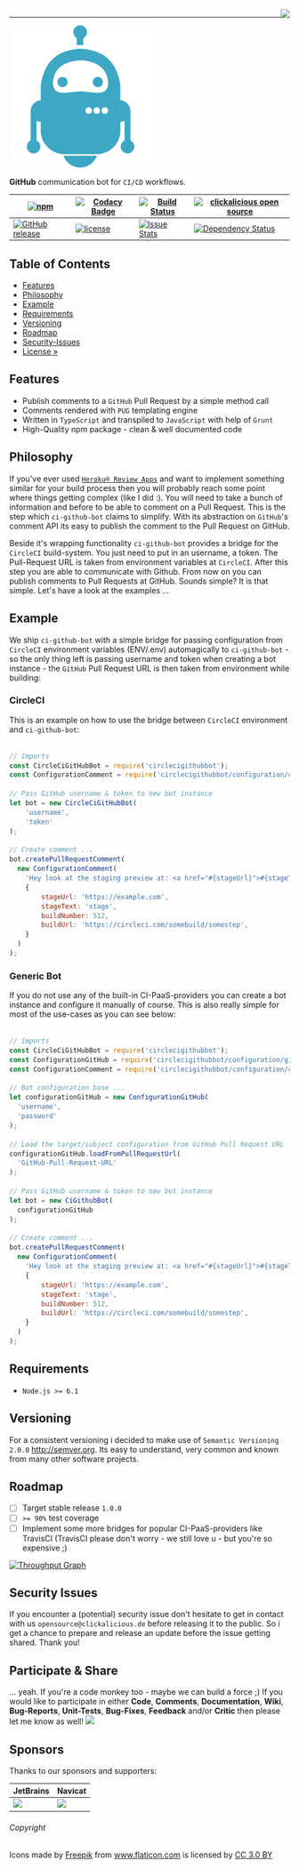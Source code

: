 <img src="https://avatars0.githubusercontent.com/u/26927954?v=3&s=80" align="right" />

---

![Logo of ci-github-bot](docs/logo-large.png)

**GitHub** communication bot for `CI/CD` workflows.

| [![npm](https://img.shields.io/npm/v/@clickalicious/ci-github-bot.svg)](https://www.npmjs.com/@clickalicious/ci-github-bot) 	| [![Codacy Badge](https://api.codacy.com/project/badge/Grade/13a2bc93f7df47fab4615e47ea1b2735)](https://www.codacy.com/app/clickalicious/ci-github-bot?utm_source=github.com&amp;utm_medium=referral&amp;utm_content=clickalicious/ci-github-bot&amp;utm_campaign=Badge_Grade) 	| [![Build Status](https://travis-ci.org/clickalicious/ci-github-bot.svg?branch=master)](https://travis-ci.org/clickalicious/ci-github-bot) 	| [![clickalicious open source](https://img.shields.io/badge/clickalicious-open--source-green.svg?style=flat)](https://clickalicious.de/) 	|
|---	|---	|---	|---	|
| [![GitHub release](https://img.shields.io/github/release/clickalicious/ci-github-bot.svg?style=flat)](https://github.com/clickalicious/ci-github-bot/releases) 	| [![license](https://img.shields.io/github/license/mashape/apistatus.svg)](https://opensource.org/licenses/MIT)  	| [![Issue Stats](https://img.shields.io/issuestats/i/github/clickalicious/ci-github-bot.svg)](https://github.com/clickalicious/ci-github-bot/issues) 	| [![Dependency Status](https://dependencyci.com/github/clickalicious/ci-github-bot/badge)](https://dependencyci.com/github/clickalicious/ci-github-bot)  	|


## Table of Contents

- [Features](#features)
- [Philosophy](#philosophy)
- [Example](#example)
- [Requirements](#requirements)
- [Versioning](#versioning)
- [Roadmap](#roadmap)
- [Security-Issues](#security-issues)
- [License »](LICENSE)


## Features

 - Publish comments to a `GitHub` Pull Request by a simple method call
 - Comments rendered with `PUG` templating engine
 - Written in `TypeScript` and transpiled to `JavaScript` with help of `Grunt`
 - High-Quality npm package - clean & well documented code


## Philosophy

If you've ever used [`Heroku® Review Apps`](https://devcenter.heroku.com/articles/github-integration-review-apps "Heroku Review Apps") and want to implement something similar for your build process then you will probably reach some point where things getting complex (like I did :). You will need to take a bunch of information and before to be able to comment on a Pull Request. This is the step which `ci-github-bot` claims to simplify. With its abstraction on `GitHub`'s comment API its easy to publish the comment to the Pull Request on GitHub. 

Beside it's wrapping functionality `ci-github-bot` provides a bridge for the `CircleCI` build-system. You just need to put in an username, a token. The Pull-Request URL is taken from environment variables at `CircleCI`. After this step you are able to communicate with Github. From now on you can publish comments to Pull Requests at GitHub. Sounds simple? It is that simple. Let's have a look at the examples ...


## Example

We ship `ci-github-bot` with a simple bridge for passing configuration from `CircleCI` environment variables (ENV/.env) automagically to `ci-github-bot` - so the only thing left is passing username and token when creating a bot instance - the `GitHub` Pull Request URL is then taken from environment while building:


### CircleCI

This is an example on how to use the bridge between `CircleCI` environment and `ci-github-bot`:
```javascript

// Imports
const CircleCiGitHubBot = require('circlecigithubbot'); 
const ConfigurationComment = require('circlecigithubbot/configuration/comment');

// Pass GitHub username & token to new bot instance
let bot = new CircleCiGitHubBot(
    'username',
    'token'
);

// Create comment ...
bot.createPullRequestComment(
  new ConfigurationComment(
    'Hey look at the staging preview at: <a href="#{stageUrl}">#{stageText}</a>.', 
    {
        stageUrl: 'https://example.com',
        stageText: 'stage',
        buildNumber: 512,
        buildUrl: 'https://circleci.com/somebuild/somestep',
    }
  )
);


```

### Generic Bot

If you do not use any of the built-in CI-PaaS-providers you can create a bot instance and configure it manually of course. This is also really simple for most of the use-cases as you can see below:

```javascript

// Imports
const CircleCiGitHubBot = require('circlecigithubbot'); 
const ConfigurationGitHub = require('circlecigithubbot/configuration/github');
const ConfigurationComment = require('circlecigithubbot/configuration/comment');

// Bot configuration base ...
let configurationGitHub = new ConfigurationGitHub(
  'username',
  'password'
);

// Load the target/subject configuration from GitHub Pull Request URL
configurationGitHub.loadFromPullRequestUrl(
  'GitHub-Pull-Request-URL'
);

// Pass GitHub username & token to new bot instance
let bot = new CiGithubBot(
  configurationGitHub
);

// Create comment ...
bot.createPullRequestComment(
  new ConfigurationComment(
    'Hey look at the staging preview at: <a href="#{stageUrl}">#{stageText}</a>.', 
    {
        stageUrl: 'https://example.com',
        stageText: 'stage',
        buildNumber: 512,
        buildUrl: 'https://circleci.com/somebuild/somestep',
    }
  )
);


```

## Requirements

 - `Node.js >= 6.1`


## Versioning

For a consistent versioning i decided to make use of `Semantic Versioning 2.0.0` http://semver.org. Its easy to understand, very common and known from many other software projects.


## Roadmap

- [ ] Target stable release `1.0.0`
- [ ] `>= 90%` test coverage
- [ ] Implement some more bridges for popular CI-PaaS-providers like TravisCI 
      (TravisCI please don't worry - we still love u - but you're so expensive ;)

[![Throughput Graph](https://graphs.waffle.io/clickalicious/ci-github-bot/throughput.svg)](https://waffle.io/clickalicious/ci-github-bot/metrics)


## Security Issues

If you encounter a (potential) security issue don't hesitate to get in contact with us `opensource@clickalicious.de` before releasing it to the public. So i get a chance to prepare and release an update before the issue getting shared. Thank you!


## Participate & Share

... yeah. If you're a code monkey too - maybe we can build a force ;) If you would like to participate in either **Code**, **Comments**, **Documentation**, **Wiki**, **Bug-Reports**, **Unit-Tests**, **Bug-Fixes**, **Feedback** and/or **Critic** then please let me know as well!
<a href="https://twitter.com/intent/tweet?hashtags=&original_referer=http%3A%2F%2Fgithub.com%2F&text=ci-github-bot%20-%20GitHub%20communication%20%23bot%20for%20%23CI/CD%20workflows%20%40phpfluesterer%20%23ci-github-bot%20%23js%20%23circleci%20https%3A%2F%2Fgithub.com%2Fclickalicious%2Fci-github-bot&tw_p=tweetbutton" target="_blank">
  <img src="http://jpillora.com/github-twitter-button/img/tweet.png"></img>
</a>

## Sponsors

Thanks to our sponsors and supporters:

| JetBrains | Navicat |
|---|---|
| <a href="https://www.jetbrains.com/phpstorm/" title="PHP IDE :: JetBrains PhpStorm" target="_blank"><img src="http://resources.jetbrains.com/storage/products/jetbrains/img/meta/jetbrains_250x250.png" height="55"></img></a> | <a href="http://www.navicat.com/" title="Navicat GUI - DB GUI-Admin-Tool for MySQL, MariaDB, SQL Server, SQLite, Oracle & PostgreSQL" target="_blank"><img src="http://upload.wikimedia.org/wikipedia/en/9/90/PremiumSoft_Navicat_Premium_Logo.png" height="55" /></a>  |


###### Copyright
<div>Icons made by <a href="http://www.freepik.com" title="Freepik">Freepik</a> from <a href="http://www.flaticon.com" title="Flaticon">www.flaticon.com</a> is licensed by <a href="http://creativecommons.org/licenses/by/3.0/" title="Creative Commons BY 3.0" target="_blank">CC 3.0 BY</a></div>
